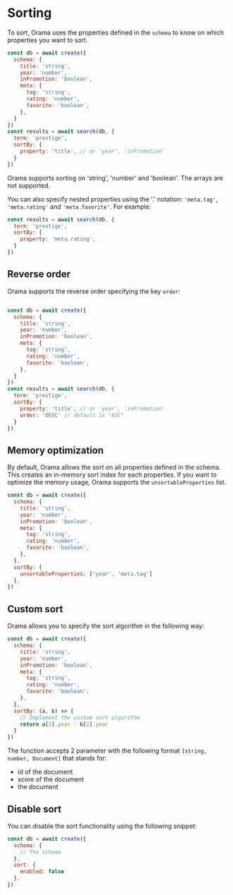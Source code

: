 # Sorting

To sort, Orama uses the properties defined in the `schema` to know on which properties you want to sort.

```javascript copy
const db = await create({
  schema: {
    title: 'string',
    year: 'number',
    inPromotion: 'boolean',
    meta: {
      tag: 'string',
      rating: 'number',
      favorite: 'boolean',
    },
  }
})
const results = await search(db, {
  term: 'prestige',
  sortBy: {
    property: 'title', // or 'year', 'inPromotion'
  }
})
```

Orama supports sorting on 'string', 'number' and 'boolean'. The arrays are not supported.

You can also specify nested properties using the '.' notation: `'meta.tag'`, `'meta.rating'` and `'meta.favorite'`. For example:
```javascript
const results = await search(db, {
  term: 'prestige',
  sortBy: {
    property: 'meta.rating',
  }
})
```

## Reverse order

Orama supports the reverse order specifying the key `order`:

```javascript

const db = await create({
  schema: {
    title: 'string',
    year: 'number',
    inPromotion: 'boolean',
    meta: {
      tag: 'string',
      rating: 'number',
      favorite: 'boolean',
    },
  }
})
const results = await search(db, {
  term: 'prestige',
  sortBy: {
    property: 'title', // or 'year', 'inPromotion'
    order: 'DESC' // default is "ASC"
  }
})
```

## Memory optimization

By default, Orama allows the sort on all properties defined in the schema.
This creates an in-memory sort index for each properties.
If you want to optimize the memory usage, Orama supports the `unsortableProperties` list.

```javascript
const db = await create({
  schema: {
    title: 'string',
    year: 'number',
    inPromotion: 'boolean',
    meta: {
      tag: 'string',
      rating: 'number',
      favorite: 'boolean',
    },
  },
  sortBy: {
    unsortableProperties: ['year', 'meta.tag']
  },
})
```

## Custom sort
Orama allows you to specify the sort algorithm in the following way:
```javascript
const db = await create({
  schema: {
    title: 'string',
    year: 'number',
    inPromotion: 'boolean',
    meta: {
      tag: 'string',
      rating: 'number',
      favorite: 'boolean',
    },
  },
  sortBy: (a, b) => {
    // Implement the custom sort algorithm 
    return a[2].year - b[2].year
  }
})
```

The function accepts 2 parameter with the following format `[string, number, Document]` that stands for:

* id of the document
* score of the document
* the document


## Disable sort

You can disable the sort functionality using the following snippet:
```javascript
const db = await create({
  schema: {
    // The schema
  },
  sort: {
    enabled: false
  },
})
```